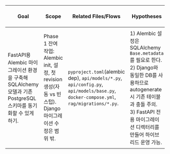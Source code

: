 Goal | Scope | Related Files/Flows | Hypotheses | Evidence | Assumptions/Open Qs | Sub-agent Findings | Risks | Next
--- | --- | --- | --- | --- | --- | --- | --- | ---
FastAPI용 Alembic 마이그레이션 환경을 구축해 SQLAlchemy 모델과 기존 PostgreSQL 스키마를 동기화할 수 있게 하기. | Phase 1 잔여 작업: Alembic init, 설정, 첫 revision 생성(자동 vs 빈 스텁). Django 마이그레이션 수정은 범위 밖. | `pyproject.toml`(alembic dep), `api/models/*.py`, `api/config.py`, `api/models/base.py`, `docker-compose.yml`, `rag/migrations/*.py`. | 1) Alembic 설정은 SQLAlchemy `Base.metadata`를 필요로 한다. 2) Django와 동일한 DB를 사용하므로 autogenerate 시 기존 테이블과 충돌 주의. 3) FastAPI 전용 마이그레이션 디렉터리를 만들어 하이브리드 운영 가능. | - `pyproject.toml`에 `alembic>=1.13.0` 포함됨.<br>- `api/models/base.py`가 `DeclarativeBase`와 `engine` 제공.<br>- 현재 `alembic/` 디렉터리 없음 (`ls` 결과).<br>- Docker Compose `postgres` 서비스 포트 5432로 기동 확인. | - Alembic.ini 위치? repo 루트에 생성 가정.<br>- Autogenerate 시 Django 테이블 네이밍을 인식해야 함 → metadata에 모든 모델 등록 필요.<br>- Django migrations는 계속 원본으로 유지, 충돌 없이 공존할 수 있을지 검증 필요. | 없음. | - Autogenerate가 기존 스키마와 diff를 많이 만들어 혼란 야기.<br>- 잘못 구성된 env.py가 Django 연결 설정을 망가뜨릴 가능성.<br>- 팀이 두 개의 migration 체계를 혼용하면 유지보수 복잡도 증가. | 1) Alembic init 구조 설계 (env.py → settings, metadata import).<br>2) Autogenerate 전략/규칙 정의 및 첫 revision 작성 계획 수립.<br>3) 테스트 전략(TDD) 수립: CLI 호출 실패 → config 보정.
